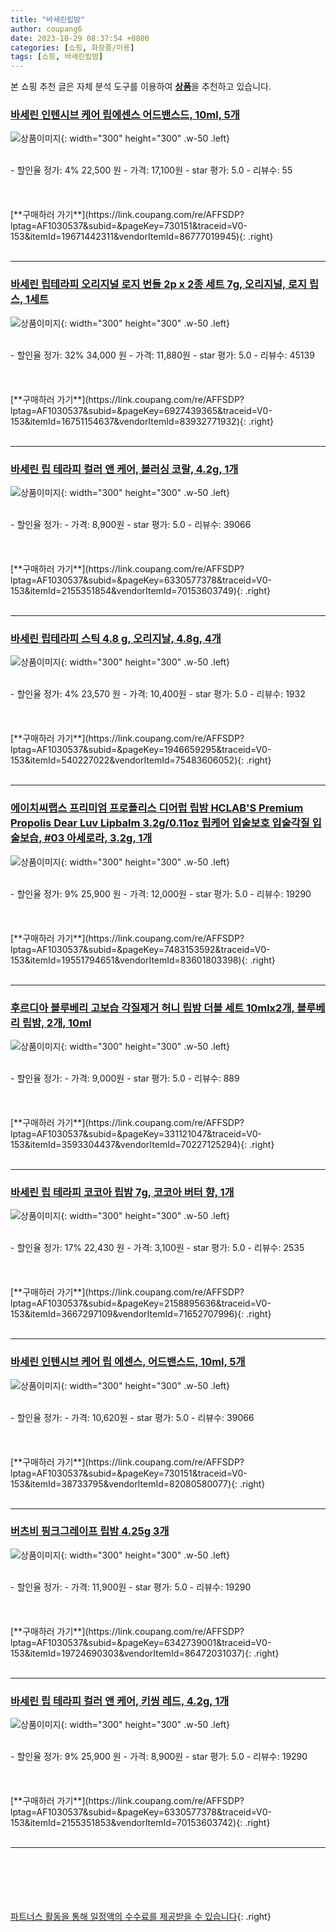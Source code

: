 ```yaml
---
title: "바세린립밤"
author: coupang6
date: 2023-10-29 08:37:54 +0800
categories: [쇼핑, 화장품/미용]
tags: [쇼핑, 바세린립밤]
---
```


본 쇼핑 추천 글은 자체 분석 도구를 이용하여 [**상품**](https://link.coupang.com/a/bao1ui)을 추천하고 있습니다.

### [바세린 인텐시브 케어 립에센스 어드밴스드, 10ml, 5개](https://link.coupang.com/re/AFFSDP?lptag=AF1030537&subid=&pageKey=730151&traceid=V0-153&itemId=19671442311&vendorItemId=86777019945)

![상품이미지](https://thumbnail10.coupangcdn.com/thumbnails/remote/230x230ex/image/vendor_inventory/a7da/40ff1ce581e519d33f6495ed6113cb6895fbaf157c593ab67a76e18d02fe.jpg){: width="300" height="300" .w-50 .left}


<br>
- 할인율 정가: 4%  22,500   원
- 가격: 17,100원
- star 평가: 5.0
- 리뷰수: 55
<br>
<br>
<br>
<br>
[**구매하러 가기**](https://link.coupang.com/re/AFFSDP?lptag=AF1030537&subid=&pageKey=730151&traceid=V0-153&itemId=19671442311&vendorItemId=86777019945){: .right}
<br>
<br>

---

### [바세린 립테라피 오리지널 로지 번들 2p x 2종 세트 7g, 오리지널, 로지 립스, 1세트](https://link.coupang.com/re/AFFSDP?lptag=AF1030537&subid=&pageKey=6927439365&traceid=V0-153&itemId=16751154637&vendorItemId=83932771932)

![상품이미지](https://thumbnail9.coupangcdn.com/thumbnails/remote/230x230ex/image/retail/images/2022/11/17/11/5/18d156a8-7a40-418d-b6c0-d688b95a01a5.png){: width="300" height="300" .w-50 .left}


<br>
- 할인율 정가: 32%  34,000   원
- 가격: 11,880원
- star 평가: 5.0
- 리뷰수: 45139
<br>
<br>
<br>
<br>
[**구매하러 가기**](https://link.coupang.com/re/AFFSDP?lptag=AF1030537&subid=&pageKey=6927439365&traceid=V0-153&itemId=16751154637&vendorItemId=83932771932){: .right}
<br>
<br>

---

### [바세린 립 테라피 컬러 앤 케어, 블러싱 코랄, 4.2g, 1개](https://link.coupang.com/re/AFFSDP?lptag=AF1030537&subid=&pageKey=6330577378&traceid=V0-153&itemId=2155351854&vendorItemId=70153603749)

![상품이미지](https://thumbnail9.coupangcdn.com/thumbnails/remote/230x230ex/image/retail/images/1227408360303852-f3e12c50-0ca0-4365-93c1-2f0e81139788.jpg){: width="300" height="300" .w-50 .left}


<br>
- 할인율 정가: 
- 가격: 8,900원
- star 평가: 5.0
- 리뷰수: 39066
<br>
<br>
<br>
<br>
[**구매하러 가기**](https://link.coupang.com/re/AFFSDP?lptag=AF1030537&subid=&pageKey=6330577378&traceid=V0-153&itemId=2155351854&vendorItemId=70153603749){: .right}
<br>
<br>

---

### [바세린 립테라피 스틱 4.8 g, 오리지날, 4.8g, 4개](https://link.coupang.com/re/AFFSDP?lptag=AF1030537&subid=&pageKey=1946659295&traceid=V0-153&itemId=540227022&vendorItemId=75483606052)

![상품이미지](https://thumbnail6.coupangcdn.com/thumbnails/remote/230x230ex/image/vendor_inventory/045b/773bd76a3572cb02b069d8529ba573940a2938305f22063a83cd55fea501.jpg){: width="300" height="300" .w-50 .left}


<br>
- 할인율 정가: 4%  23,570   원
- 가격: 10,400원
- star 평가: 5.0
- 리뷰수: 1932
<br>
<br>
<br>
<br>
[**구매하러 가기**](https://link.coupang.com/re/AFFSDP?lptag=AF1030537&subid=&pageKey=1946659295&traceid=V0-153&itemId=540227022&vendorItemId=75483606052){: .right}
<br>
<br>

---

### [에이치씨랩스 프리미엄 프로폴리스 디어럽 립밤 HCLAB'S Premium Propolis Dear Luv Lipbalm 3.2g/0.11oz 립케어 입술보호 입술각질 입술보습, #03 아세로라, 3.2g, 1개](https://link.coupang.com/re/AFFSDP?lptag=AF1030537&subid=&pageKey=7483153592&traceid=V0-153&itemId=19551794651&vendorItemId=83601803398)

![상품이미지](https://thumbnail10.coupangcdn.com/thumbnails/remote/230x230ex/image/vendor_inventory/7d60/b20e2105d146ae8d0e8a3449219022da1e326c5f2bb5e8a71dbd0e1bfc17.jpg){: width="300" height="300" .w-50 .left}


<br>
- 할인율 정가: 9%  25,900   원
- 가격: 12,000원
- star 평가: 5.0
- 리뷰수: 19290
<br>
<br>
<br>
<br>
[**구매하러 가기**](https://link.coupang.com/re/AFFSDP?lptag=AF1030537&subid=&pageKey=7483153592&traceid=V0-153&itemId=19551794651&vendorItemId=83601803398){: .right}
<br>
<br>

---

### [후르디아 블루베리 고보습 각질제거 허니 립밤 더블 세트 10mlx2개, 블루베리 립밤, 2개, 10ml](https://link.coupang.com/re/AFFSDP?lptag=AF1030537&subid=&pageKey=331121047&traceid=V0-153&itemId=3593304437&vendorItemId=70227125294)

![상품이미지](https://thumbnail9.coupangcdn.com/thumbnails/remote/230x230ex/image/vendor_inventory/cc65/5ccf620d2b93a5434401755a31c2c451a69bd32135cb3b2a3aa215e7948b.jpg){: width="300" height="300" .w-50 .left}


<br>
- 할인율 정가: 
- 가격: 9,000원
- star 평가: 5.0
- 리뷰수: 889
<br>
<br>
<br>
<br>
[**구매하러 가기**](https://link.coupang.com/re/AFFSDP?lptag=AF1030537&subid=&pageKey=331121047&traceid=V0-153&itemId=3593304437&vendorItemId=70227125294){: .right}
<br>
<br>

---

### [바세린 립 테라피 코코아 립밤 7g, 코코아 버터 향, 1개](https://link.coupang.com/re/AFFSDP?lptag=AF1030537&subid=&pageKey=2158895636&traceid=V0-153&itemId=3667297109&vendorItemId=71652707996)

![상품이미지](https://thumbnail9.coupangcdn.com/thumbnails/remote/230x230ex/image/retail/images/3659120145936114-5b025f7a-f453-4415-a257-0b10bcda1a7c.jpg){: width="300" height="300" .w-50 .left}


<br>
- 할인율 정가: 17%  22,430   원
- 가격: 3,100원
- star 평가: 5.0
- 리뷰수: 2535
<br>
<br>
<br>
<br>
[**구매하러 가기**](https://link.coupang.com/re/AFFSDP?lptag=AF1030537&subid=&pageKey=2158895636&traceid=V0-153&itemId=3667297109&vendorItemId=71652707996){: .right}
<br>
<br>

---

### [바세린 인텐시브 케어 립 에센스, 어드밴스드, 10ml, 5개](https://link.coupang.com/re/AFFSDP?lptag=AF1030537&subid=&pageKey=730151&traceid=V0-153&itemId=38733795&vendorItemId=82080580077)

![상품이미지](https://thumbnail8.coupangcdn.com/thumbnails/remote/230x230ex/image/vendor_inventory/e664/b18ef07557a63fd4da68584a919899dd1399e78d49ab1006f182e177eee4.jpg){: width="300" height="300" .w-50 .left}


<br>
- 할인율 정가: 
- 가격: 10,620원
- star 평가: 5.0
- 리뷰수: 39066
<br>
<br>
<br>
<br>
[**구매하러 가기**](https://link.coupang.com/re/AFFSDP?lptag=AF1030537&subid=&pageKey=730151&traceid=V0-153&itemId=38733795&vendorItemId=82080580077){: .right}
<br>
<br>

---

### [버츠비 핑크그레이프 립밤 4.25g 3개](https://link.coupang.com/re/AFFSDP?lptag=AF1030537&subid=&pageKey=6342739001&traceid=V0-153&itemId=19724690303&vendorItemId=86472031037)

![상품이미지](https://thumbnail10.coupangcdn.com/thumbnails/remote/230x230ex/image/vendor_inventory/6817/4b4859203b2e2dd860d8080bae1ee72c5e615f7146562d2f44cbc7f3be75.jpg){: width="300" height="300" .w-50 .left}


<br>
- 할인율 정가: 
- 가격: 11,900원
- star 평가: 5.0
- 리뷰수: 19290
<br>
<br>
<br>
<br>
[**구매하러 가기**](https://link.coupang.com/re/AFFSDP?lptag=AF1030537&subid=&pageKey=6342739001&traceid=V0-153&itemId=19724690303&vendorItemId=86472031037){: .right}
<br>
<br>

---

### [바세린 립 테라피 컬러 앤 케어, 키씽 레드, 4.2g, 1개](https://link.coupang.com/re/AFFSDP?lptag=AF1030537&subid=&pageKey=6330577378&traceid=V0-153&itemId=2155351853&vendorItemId=70153603742)

![상품이미지](https://thumbnail10.coupangcdn.com/thumbnails/remote/230x230ex/image/retail/images/2020/01/13/18/6/b0fe7268-e542-4207-92d3-649ba0a1a5f4.jpg){: width="300" height="300" .w-50 .left}


<br>
- 할인율 정가: 9%  25,900   원
- 가격: 8,900원
- star 평가: 5.0
- 리뷰수: 19290
<br>
<br>
<br>
<br>
[**구매하러 가기**](https://link.coupang.com/re/AFFSDP?lptag=AF1030537&subid=&pageKey=6330577378&traceid=V0-153&itemId=2155351853&vendorItemId=70153603742){: .right}
<br>
<br>

---
<br><br><br><br><br> [파트너스 활동을 통해 일정액의 수수료를 제공받을 수 있습니다](https://link.coupang.com/a/bao1ui){: .right}